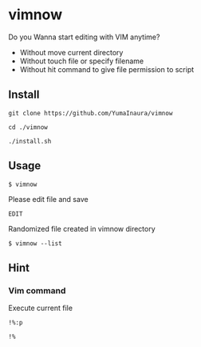 # vimnow

Do you Wanna start editing with VIM anytime?

- Without move current directory
- Without touch file or specify filename
- Without hit command to give file permission to script 

## Install 

```
git clone https://github.com/YumaInaura/vimnow

cd ./vimnow

./install.sh
```

## Usage

```
$ vimnow
```

Please edit file and save

```
EDIT
```

Randomized file created in vimnow directory

```
$ vimnow --list
```

## Hint

### Vim command

Execute current file

```
!%:p
```

```
!%
```

